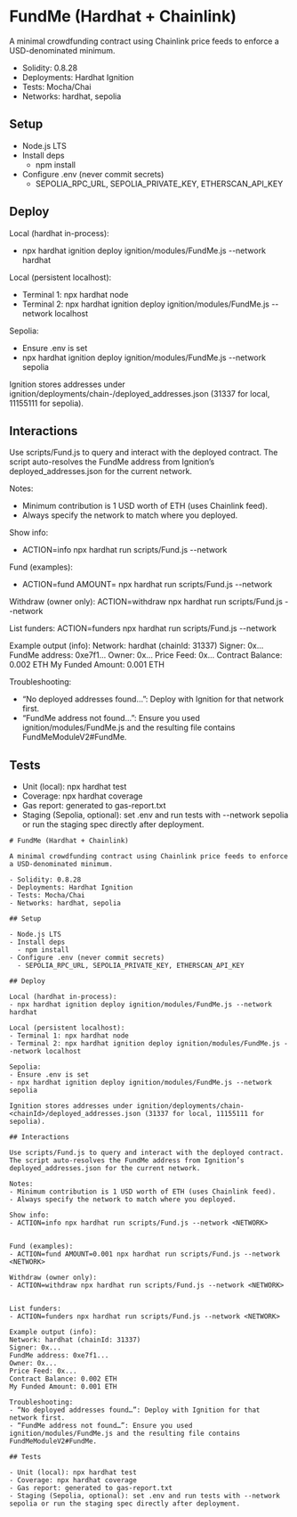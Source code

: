 # FundMe (Hardhat + Chainlink)

A minimal crowdfunding contract using Chainlink price feeds to enforce a USD-denominated minimum.

- Solidity: 0.8.28
- Deployments: Hardhat Ignition
- Tests: Mocha/Chai
- Networks: hardhat, sepolia

## Setup

- Node.js LTS
- Install deps
  - npm install
- Configure .env (never commit secrets)
  - SEPOLIA_RPC_URL, SEPOLIA_PRIVATE_KEY, ETHERSCAN_API_KEY

## Deploy

Local (hardhat in-process):
- npx hardhat ignition deploy ignition/modules/FundMe.js --network hardhat

Local (persistent localhost):
- Terminal 1: npx hardhat node
- Terminal 2: npx hardhat ignition deploy ignition/modules/FundMe.js --network localhost

Sepolia:
- Ensure .env is set
- npx hardhat ignition deploy ignition/modules/FundMe.js --network sepolia

Ignition stores addresses under ignition/deployments/chain-<chainId>/deployed_addresses.json (31337 for local, 11155111 for sepolia).

## Interactions

Use scripts/Fund.js to query and interact with the deployed contract. The script auto-resolves the FundMe address from Ignition’s deployed_addresses.json for the current network.

Notes:
- Minimum contribution is 1 USD worth of ETH (uses Chainlink feed).
- Always specify the network to match where you deployed.

Show info:
- ACTION=info npx hardhat run scripts/Fund.js --network <NETWORK>

Fund (examples):
- ACTION=fund AMOUNT=<AMOUNT> npx hardhat run scripts/Fund.js --network <NETWORK>

Withdraw (owner only):
ACTION=withdraw npx hardhat run scripts/Fund.js --network <NETWORK>

List funders:
ACTION=funders npx hardhat run scripts/Fund.js --network <NETWORK>

Example output (info):
Network: hardhat (chainId: 31337)
Signer: 0x...
FundMe address: 0xe7f1...
Owner: 0x...
Price Feed: 0x...
Contract Balance: 0.002 ETH
My Funded Amount: 0.001 ETH

Troubleshooting:
- “No deployed addresses found…”: Deploy with Ignition for that network first.
- “FundMe address not found…”: Ensure you used ignition/modules/FundMe.js and the resulting file contains FundMeModuleV2#FundMe.

## Tests

- Unit (local): npx hardhat test
- Coverage: npx hardhat coverage
- Gas report: generated to gas-report.txt
- Staging (Sepolia, optional): set .env and run tests with --network sepolia or run the staging spec directly after deployment.

```// filepath: /home/sovan/fundme_yt/README.md
# FundMe (Hardhat + Chainlink)

A minimal crowdfunding contract using Chainlink price feeds to enforce a USD-denominated minimum.

- Solidity: 0.8.28
- Deployments: Hardhat Ignition
- Tests: Mocha/Chai
- Networks: hardhat, sepolia

## Setup

- Node.js LTS
- Install deps
  - npm install
- Configure .env (never commit secrets)
  - SEPOLIA_RPC_URL, SEPOLIA_PRIVATE_KEY, ETHERSCAN_API_KEY

## Deploy

Local (hardhat in-process):
- npx hardhat ignition deploy ignition/modules/FundMe.js --network hardhat

Local (persistent localhost):
- Terminal 1: npx hardhat node
- Terminal 2: npx hardhat ignition deploy ignition/modules/FundMe.js --network localhost

Sepolia:
- Ensure .env is set
- npx hardhat ignition deploy ignition/modules/FundMe.js --network sepolia

Ignition stores addresses under ignition/deployments/chain-<chainId>/deployed_addresses.json (31337 for local, 11155111 for sepolia).

## Interactions

Use scripts/Fund.js to query and interact with the deployed contract. The script auto-resolves the FundMe address from Ignition’s deployed_addresses.json for the current network.

Notes:
- Minimum contribution is 1 USD worth of ETH (uses Chainlink feed).
- Always specify the network to match where you deployed.

Show info:
- ACTION=info npx hardhat run scripts/Fund.js --network <NETWORK>


Fund (examples):
- ACTION=fund AMOUNT=0.001 npx hardhat run scripts/Fund.js --network <NETWORK>

Withdraw (owner only):
- ACTION=withdraw npx hardhat run scripts/Fund.js --network <NETWORK>


List funders:
- ACTION=funders npx hardhat run scripts/Fund.js --network <NETWORK>

Example output (info):
Network: hardhat (chainId: 31337)
Signer: 0x...
FundMe address: 0xe7f1...
Owner: 0x...
Price Feed: 0x...
Contract Balance: 0.002 ETH
My Funded Amount: 0.001 ETH

Troubleshooting:
- “No deployed addresses found…”: Deploy with Ignition for that network first.
- “FundMe address not found…”: Ensure you used ignition/modules/FundMe.js and the resulting file contains FundMeModuleV2#FundMe.

## Tests

- Unit (local): npx hardhat test
- Coverage: npx hardhat coverage
- Gas report: generated to gas-report.txt
- Staging (Sepolia, optional): set .env and run tests with --network sepolia or run the staging spec directly after deployment.
